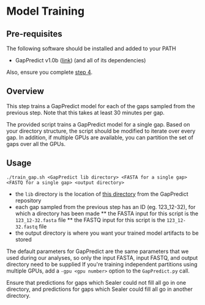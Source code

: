 # Model Training

## Pre-requisites
The following software should be installed and added to your PATH
* GapPredict v1.0b ([link](https://github.com/bcgsc/GapPredict/releases/tag/v1.0b)) (and all of its dependencies)

Also, ensure you complete [step 4](https://github.com/bcgsc/GapPredict/tree/Reproduction_Steps/scripts/4_random_gap_sampling).

## Overview
This step trains a GapPredict model for each of the gaps sampled from the previous step. Note that this takes at least 30 minutes per gap. 

The provided script trains a GapPredict model for a single gap. Based on your directory structure, the script should be modified to iterate over
every gap. In addition, if multiple GPUs are available, you can partition the set of gaps over all the GPUs.

## Usage
`./train_gap.sh <GapPredict lib directory> <FASTA for a single gap> <FASTQ for a single gap> <output directory>`
* the `lib` directory is the location of [this directory](https://github.com/bcgsc/GapPredict/tree/master/lib) from the GapPredict repository
* each gap sampled from the previous step has an ID (eg. 123_12-32), for which a directory has been made
** the FASTA input for this script is the `123_12-32.fasta` file
** the FASTQ input for this script is the `123_12-32.fastq` file
* the output directory is where you want your trained model artifacts to be stored

The default parameters for GapPredict are the same parameters that we used during our analyses, so only the input FASTA, input FASTQ, and output directory need to be supplied
If you're training independent partitions using multiple GPUs, add a `-gpu <gpu number>` option to the `GapPredict.py` call.

Ensure that predictions for gaps which Sealer could not fill all go in one directory, and predictions for gaps which Sealer could fill all go in another directory.
